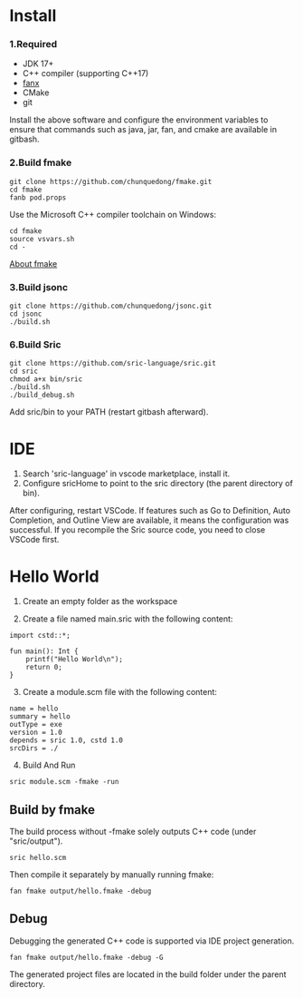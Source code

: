 

# Install

### 1.Required
- JDK 17+
- C++ compiler (supporting C++17)
- [fanx](https://github.com/fanx-dev/fanx/releases)
- CMake
- git

Install the above software and configure the environment variables to ensure that commands such as java, jar, fan, and cmake are available in gitbash.

### 2.Build fmake
```
git clone https://github.com/chunquedong/fmake.git
cd fmake
fanb pod.props
```

Use the Microsoft C++ compiler toolchain on Windows:
```
cd fmake
source vsvars.sh
cd -
```
[About fmake](https://github.com/chunquedong/fmake)

### 3.Build jsonc
```
git clone https://github.com/chunquedong/jsonc.git
cd jsonc
./build.sh
```

### 6.Build Sric
```
git clone https://github.com/sric-language/sric.git
cd sric
chmod a+x bin/sric
./build.sh
./build_debug.sh
```
Add sric/bin to your PATH (restart gitbash afterward).


# IDE

1. Search 'sric-language' in vscode marketplace, install it.
2. Configure sricHome to point to the sric directory (the parent directory of bin).

After configuring, restart VSCode. If features such as Go to Definition, Auto Completion, and Outline View are available, it means the configuration was successful. If you recompile the Sric source code, you need to close VSCode first.

# Hello World

1. Create an empty folder as the workspace

2. Create a file named main.sric with the following content:
```
import cstd::*;

fun main(): Int {
    printf("Hello World\n");
    return 0;
}
```
3. Create a module.scm file with the following content:
```
name = hello  
summary = hello  
outType = exe  
version = 1.0  
depends = sric 1.0, cstd 1.0  
srcDirs = ./
```
4. Build And Run
```
sric module.scm -fmake -run
```


## Build by fmake

The build process without -fmake solely outputs C++ code (under "sric/output").
```
sric hello.scm
```

Then compile it separately by manually running fmake:
```
fan fmake output/hello.fmake -debug
```

## Debug

Debugging the generated C++ code is supported via IDE project generation.
```
fan fmake output/hello.fmake -debug -G
```
The generated project files are located in the build folder under the parent directory.